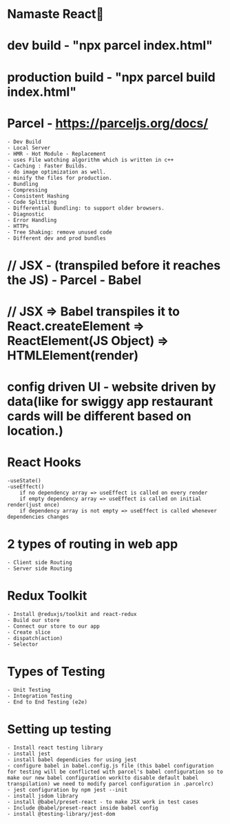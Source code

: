 # Namaste React🚀
# dev build - "npx parcel index.html"
# production build - "npx parcel build index.html"
# Parcel - https://parceljs.org/docs/
    - Dev Build
    - Local Server
    - HMR - Hot Module - Replacement
    - uses File watching algorithm which is written in c++
    - Caching : Faster Builds.
    - do image optimization as well.
    - minify the files for production.
    - Bundling
    - Compressing
    - Consistent Hashing
    - Code Splitting
    - Differential Bundling: to support older browsers.
    - Diagnostic
    - Error Handling
    - HTTPs
    - Tree Shaking: remove unused code
    - Different dev and prod bundles
    
# // JSX - (transpiled before it reaches the JS) - Parcel - Babel
# // JSX => Babel transpiles it to React.createElement => ReactElement(JS Object) => HTMLElement(render)

# config driven UI - website driven by data(like for swiggy app restaurant cards will be different based on location.)

# React Hooks
    -useState()
    -useEffect()
        if no dependency array => useEffect is called on every render
        if empty dependency array => useEffect is called on initial render(just once)
        if dependency array is not empty => useEffect is called whenever dependencies changes

# 2 types of routing in web app
    - Client side Routing
    - Server side Routing

# Redux Toolkit
    - Install @reduxjs/toolkit and react-redux
    - Build our store
    - Connect our store to our app
    - Create slice
    - dispatch(action)
    - Selector

# Types of Testing
    - Unit Testing
    - Integration Testing
    - End to End Testing (e2e)

# Setting up testing
    - Install react testing library
    - install jest
    - install babel dependicies for using jest
    - configure babel in babel.config.js file (this babel configuration for testing will be conflicted with parcel's babel configuration so to make our new babel configuration work(to disable default babel transpilation) we need to modify parcel configuration in .parcelrc)
    - jest configuration by npm jest --init
    - install jsdom library
    - install @babel/preset-react - to make JSX work in test cases
    - Include @babel/preset-react inside babel config
    - install @testing-library/jest-dom
